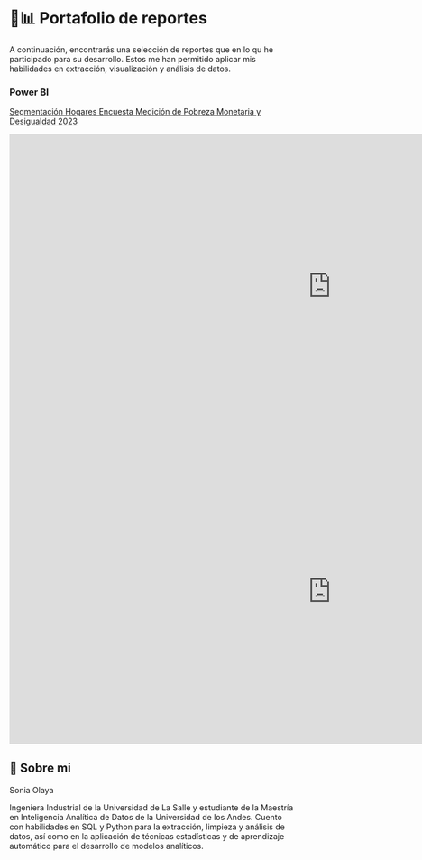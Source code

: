 
# 💼📊 Portafolio de reportes

A continuación, encontrarás una selección de reportes que en lo qu he participado para su desarrollo. Estos  me han permitido aplicar mis habilidades en extracción, visualización y análisis de datos.

### Power BI
[Segmentación Hogares Encuesta Medición de Pobreza Monetaria y Desigualdad 2023](https://app.powerbi.com/groups/me/reports/92e06172-072a-45ed-a27b-5fcdac4cf110/3b945d93038da29e3ecb?redirectedFromSignup=1&experience=power-bi)

<iframe title="Segmentacion Clusters" width="1140" height="541.25" src="https://app.powerbi.com/reportEmbed?reportId=92e06172-072a-45ed-a27b-5fcdac4cf110&autoAuth=true&ctid=fabd047c-ff48-492a-8bbb-8f98b9fb9cca" frameborder="0" allowFullScreen="true">

[Planes de Beneficios](https://app.powerbi.com/groups/5fbb4161-b3af-40d8-92cc-734602254760/reports/b3a47c9f-b377-4b02-bdf8-a3daa035fc70/ReportSection?redirectedFromSignup=1&experience=power-bi)

</iframe>
<iframe title="Proyecto RaSa Final Grupo 13" width="1140" height="541.25" src="https://app.powerbi.com/reportEmbed?reportId=b3a47c9f-b377-4b02-bdf8-a3daa035fc70&autoAuth=true&ctid=fabd047c-ff48-492a-8bbb-8f98b9fb9cca" frameborder="0" allowFullScreen="true"></iframe>


## 🚀 Sobre mi

Sonia Olaya

Ingeniera Industrial de la Universidad de La Salle y estudiante de la Maestría en Inteligencia Analítica de Datos de la Universidad de los Andes. Cuento con habilidades en SQL y Python para la extracción, limpieza y análisis de datos, así como en la aplicación de técnicas estadísticas y de aprendizaje automático para el desarrollo de modelos analíticos.

